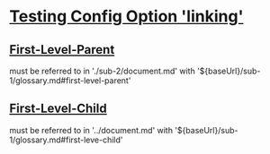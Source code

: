 # [Testing Config Option 'linking'](#testing-config-option-linking)

## [First-Level-Parent](#first-level-parent)

must be referred to in './sub-2/document.md' with '${baseUrl}/sub-1/glossary.md#first-level-parent'

## [First-Level-Child](#first-level-child)

must be referred to in '../document.md' with '${baseUrl}/sub-1/glossary.md#first-leve-child'
